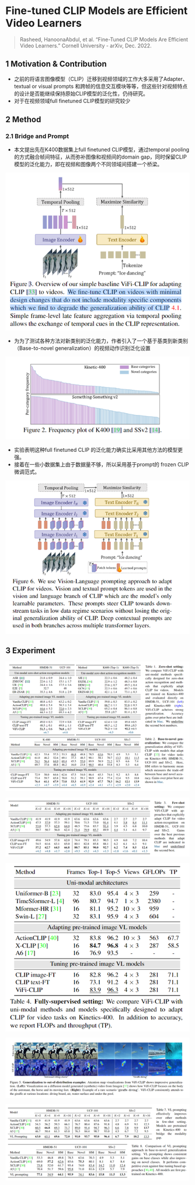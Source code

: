 # Fine-tuned CLIP Models are Efficient Video Learners

> Rasheed, HanoonaAbdul, et al. “Fine-Tuned CLIP Models Are Efficient Video Learners.” Cornell University - arXiv, Dec. 2022.

## 1 Motivation & Contribution

- 之前的将语言图像模型（CLIP）迁移到视频领域的工作大多采用了Adapter、textual or visual prompts 和跨帧的信息交互模块等等，但这些针对视频特点的设计是否能继续保持原始CLIP模型的泛化性，仍待研究。
- 对于在视频领域full finetuned CLIP模型的研究较少

## 2 Method

### 2.1 Bridge and Prompt

- 本文提出先在K400数据集上full finetuned CLIP模型，通过temporal pooling 的方式融合帧间特征，从而弥补图像和视频间的domain gap，同时保留CLIP模型的泛化能力，即在视频和图像两个不同领域间搭建一个桥梁。

![1](https://raw.githubusercontent.com/bobochow/blog_img/main/img/vificlip1.png)

- 为为了测试各种方法对新类别的泛化能力，作者引入了一个基于基类到新类别（Base-to-novel generalization）的视频动作识别泛化设置

![2](https://raw.githubusercontent.com/bobochow/blog_img/main/img/vificlip2.png)

- 实验表明这种full finetuned CLIP 的泛化能力确实比采用其他方法的模型更强。
- 接着在一些小数据集上由于数据量不够，所以采用基于prompt的 frozen CLIP微调范式。

![3](https://raw.githubusercontent.com/bobochow/blog_img/main/img/vificlip3.png)

## 3 Experiment

![4](https://raw.githubusercontent.com/bobochow/blog_img/main/img/vificlip4.png)

![5](https://raw.githubusercontent.com/bobochow/blog_img/main/img/vificlip5.png)

![6](https://raw.githubusercontent.com/bobochow/blog_img/main/img/vificlip6.png)

![7](https://raw.githubusercontent.com/bobochow/blog_img/main/img/vificlip7.png)

![8](https://raw.githubusercontent.com/bobochow/blog_img/main/img/vificlip8.png)
